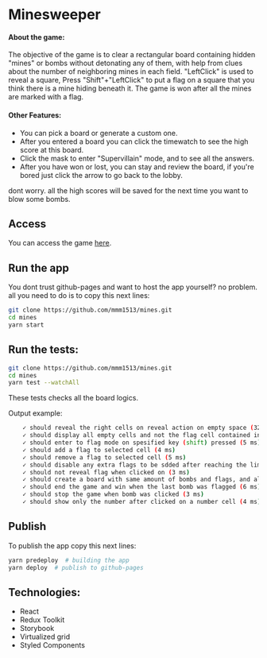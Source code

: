 # Minesweeper

#### About the game:
The objective of the game is to clear a rectangular board containing hidden "mines" or bombs without detonating any of them,
with help from clues about the number of neighboring mines in each field. 
"LeftClick" is used to reveal a square, Press "Shift"+"LeftClick" to put a flag on a square that you think there is a mine hiding beneath it.
The game is won after all the mines are marked with a flag.

#### Other Features:
 - You can pick a board or generate a custom one.
 - After you entered a board you can click the timewatch to see the high score at this board.
 - Click the mask to enter "Supervillain" mode, and to see all the answers.
 - After you have won or lost, you can stay and review the board, if you're bored just click the arrow to go back to the lobby.

dont worry. all the high scores will be saved for the next time you want to blow some bombs.


## Access
You can access the game [here](https://mmm1513.github.io/mines-web/).


## Run the app
You dont trust github-pages and want to host the app yourself?
no problem. all you need to do is to copy this next lines:
```bash
git clone https://github.com/mmm1513/mines.git
cd mines
yarn start
```


## Run the tests:
```bash
git clone https://github.com/mmm1513/mines.git
cd mines
yarn test --watchAll
```
These tests checks all the board logics.

Output example:
```bash
    ✓ should reveal the right cells on reveal action on empty space (32 ms)
    ✓ should display all empty cells and not the flag cell contained in that area (12 ms)
    ✓ should enter to flag mode on spesified key (shift) pressed (5 ms)
    ✓ should add a flag to selected cell (4 ms)
    ✓ should remove a flag to selected cell (5 ms)
    ✓ should disable any extra flags to be sdded after reaching the limit (4 ms)
    ✓ should not reveal flag when clicked on (3 ms)
    ✓ should create a board with same amount of bombs and flags, and also numbers with close bombs (7 ms)
    ✓ should end the game and win when the last bomb was flagged (6 ms)
    ✓ should stop the game when bomb was clicked (3 ms)
    ✓ should show only the number after clicked on a number cell (4 ms)
```


## Publish
To publish the app copy this next lines:
```bash
yarn predeploy  # building the app
yarn deploy  # publish to github-pages
```

## Technologies:
 - React
 - Redux Toolkit
 - Storybook
 - Virtualized grid
 - Styled Components
